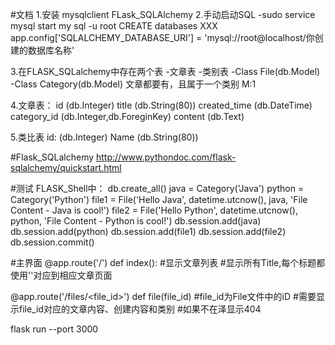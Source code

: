 #文档
1.安装 mysqlclient FLask_SQLAlchemy
2.手动启动SQL
-sudo service mysql start
my sql -u root
CREATE databases XXX
app.config['SQLALCHEMY_DATABASE_URI'] = 'mysql://root@localhost/你创建的数据库名称'

3.在FLASK_SQLalchemy中存在两个表
    -文章表                            -类别表
    -Class File(db.Model)              -Class Category(db.Model)
文章都要有，且属于一个类别
M:1

4.文章表：
id (db.Integer)
title (db.String(80))
created_time (db.DateTime)
category_id (db.Integer,db.ForeginKey)
content (db.Text)

5.类比表
id: (db.Integer)
Name (db.String(80))


#Flask_SQLalchemy
http://www.pythondoc.com/flask-sqlalchemy/quickstart.html

#测试
FLASK_Shell中：
db.create_all()
java = Category('Java')
python = Category('Python')
file1 = File('Hello Java', datetime.utcnow(), java, 'File Content - Java is cool!')
file2 = File('Hello Python', datetime.utcnow(), python, 'File Content - Python is cool!')
db.session.add(java)
db.session.add(python)
db.session.add(file1)
db.session.add(file2)
db.session.commit()

#主界面
@app.route('/')
def index():
    #显示文章列表
    #显示所有Title,每个标题都使用'<a href=XXX></a>'对应到相应文章页面

@app.route('/files/<file_id>')
def file(file_id)
    #file_id为File文件中的iD
    #需要显示file_id对应的文章内容、创建内容和类别
    #如果不在泽显示404

flask run --port 3000

